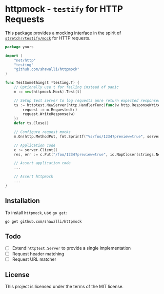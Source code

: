 # httpmock - `testify` for HTTP Requests

This package provides a mocking interface in the spirit of [`stretchr/testify/mock`](https://github.com/stretchr/testify/tree/master/mock) for HTTP requests.

```go
package yours

import (
    "net/http"
    "testing"
    "github.com/shawalli/httpmock"
)

func TestSomething(t *testing.T) {
    // Optionally use t for failing instead of panic
    m := new(httpmock.Mock).Test(t)

    // Setup test server to log requests anre return expected responses
    ts := httptest.NewServer(http.HandlerFunc(func(w http.ResponseWriter, r *http.Request) {
        request := m.Requested(r)
        request.WriteResponse(w)
    })
    defer ts.Close()

    // Configure request mocks
    m.On(http.MethodPut, fmt.Sprintf("%s/foo/1234?preview=true", server.URL, []byte{`{"bar": "baz"}`}).ReturnStatusNoContent().Once()

    // Application code
    c := server.Client()
    res, err := c.Put("/foo/1234?preview=true", io.NopCloser(strings.NewReader("{{"bar": "baz"}}")))

    // Assert application code
    ...

    // Assert httpmock
    ...
}
```

## Installation

To install `httpmock`, use `go get`:

```shell
go get github.com/shawalli/httpmock
```

## Todo

- [ ] Extend `httptest.Server` to provide a single implementation
- [ ] Request header matching
- [ ] Request URL matcher

## License

This project is licensed under the terms of the MIT license.
